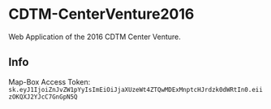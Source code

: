 # CDTM-CenterVenture2016

Web Application of the 2016 CDTM Center Venture.


## Info
Map-Box Access Token: ```sk.eyJ1IjoiZnJvZW1pYyIsImEiOiJjaXUzeWt4ZTQwMDExMnptcHJrdzk0dWRtIn0.eiizOKQXJ2YJcC7GnGpN5Q```
